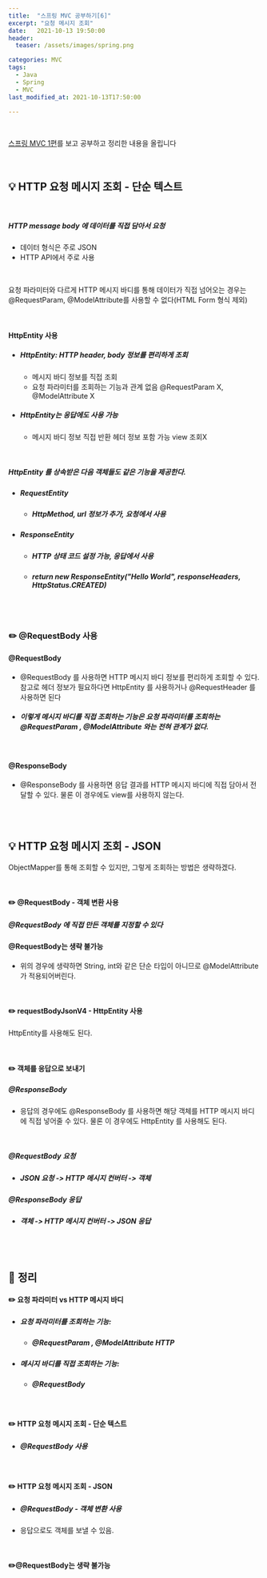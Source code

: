 ```yaml
---
title:  "스프링 MVC 공부하기[6]"
excerpt: "요청 메시지 조회"
date:   2021-10-13 19:50:00
header:
  teaser: /assets/images/spring.png

categories: MVC
tags:
  - Java
  - Spring
  - MVC
last_modified_at: 2021-10-13T17:50:00

---
```


<br/>

[스프링 MVC 1편](https://www.inflearn.com/course/%EC%8A%A4%ED%94%84%EB%A7%81-mvc-1/dashboard)를 보고 공부하고 정리한 내용을 올립니다

<br/>

## 💡 HTTP 요청 메시지 조회 - 단순 텍스트

<br/>

##### HTTP message body 에 데이터를 직접 담아서 요청

- 데이터 형식은 주로 JSON
- HTTP API에서 주로 사용

<br/>

요청 파라미터와 다르게 HTTP 메시지 바디를 통해 데이터가 직접 넘어오는 경우는 @RequestParam, @ModelAttribute를 사용할 수 없다(HTML Form 형식 제외)

<br/>

#### HttpEntity 사용

<script src="https://gist.github.com/ShinDongHun1/35bb65d9511276949e08f4206dce5b22.js"></script>

- ##### HttpEntity: HTTP header, body 정보를 편리하게 조회 

  - 메시지 바디 정보를 직접 조회 
  - 요청 파라미터를 조회하는 기능과 관계 없음 @RequestParam X, @ModelAttribute X 

- ##### HttpEntity는 응답에도 사용 가능 

  - 메시지 바디 정보 직접 반환 헤더 정보 포함 가능 view 조회X

<br/>

##### HttpEntity 를 상속받은 다음 객체들도 같은 기능을 제공한다. 

- ##### RequestEntity 

  - ##### HttpMethod, url 정보가 추가, 요청에서 사용 

- ##### ResponseEntity 

  - ##### HTTP 상태 코드 설정 가능, 응답에서 사용 

  - ##### return new ResponseEntity("Hello World", responseHeaders, HttpStatus.CREATED)

<br/>

<br/>

### ✏️ @RequestBody 사용

<script src="https://gist.github.com/ShinDongHun1/1493e492f0a3d80ab1b376b9171658f0.js"></script>

#### @RequestBody

- @RequestBody 를 사용하면 HTTP 메시지 바디 정보를 편리하게 조회할 수 있다. 참고로 헤더 정보가 필요하다면 HttpEntity 를 사용하거나 @RequestHeader 를 사용하면 된다

- ##### 이렇게 메시지 바디를 직접 조회하는 기능은 요청 파라미터를 조회하는 @RequestParam , @ModelAttribute 와는 전혀 관계가 없다.

<br/>

#### @ResponseBody

- @ResponseBody 를 사용하면 응답 결과를 HTTP 메시지 바디에 직접 담아서 전달할 수 있다. 물론 이 경우에도 view를 사용하지 않는다.

<br/>

<br/>

## 💡 HTTP 요청 메시지 조회 - JSON

ObjectMapper를 통해 조회할 수 있지만, 그렇게 조회하는 방법은 생략하겠다.

<br/>

#### ✏️ @RequestBody - 객체 변환 사용

<script src="https://gist.github.com/ShinDongHun1/bab8be1ba22cc53327349332ac0bb060.js"></script>

##### @RequestBody 에 직접 만든 객체를 지정할 수 있다

#### @RequestBody는 생략 불가능

- 위의 경우에 생략하면 String, int와 같은 단순 타입이 아니므로 @ModelAttribute가 적용되어버린다.

<br/>

#### ✏️ requestBodyJsonV4 - HttpEntity 사용

<script src="https://gist.github.com/ShinDongHun1/7ee0ac7283060e4db725452075c00d8a.js"></script>

 HttpEntity를 사용해도 된다.

<br/>

#### ✏️ 객체를 응답으로 보내기

<script src="https://gist.github.com/ShinDongHun1/a282b91cd053d99404591215b0d8baea.js"></script>

##### @ResponseBody 

- 응답의 경우에도 @ResponseBody 를 사용하면 해당 객체를 HTTP 메시지 바디에 직접 넣어줄 수 있다. 물론 이 경우에도 HttpEntity 를 사용해도 된다.

<br/>

##### @RequestBody 요청 

- ##### JSON 요청 -> HTTP 메시지 컨버터 -> 객체 

##### @ResponseBody 응답 

- ##### 객체 -> HTTP 메시지 컨버터 -> JSON 응답

<br/>

<br/>

## 🧾 정리

#### ✏️ 요청 파라미터 vs HTTP 메시지 바디 

- ##### 요청 파라미터를 조회하는 기능: 
  - ##### @RequestParam , @ModelAttribute HTTP 

- ##### 메시지 바디를 직접 조회하는 기능: 

  - ##### @RequestBody

<br/>

#### ✏️ HTTP 요청 메시지 조회 - 단순 텍스트

- ##### @RequestBody 사용

<br/>

#### ✏️ HTTP 요청 메시지 조회 - JSON

- ##### @RequestBody - 객체 변환 사용

- 응답으로도 객체를 보낼 수 있음.

<br/>

#### ✏️@RequestBody는 생략 불가능